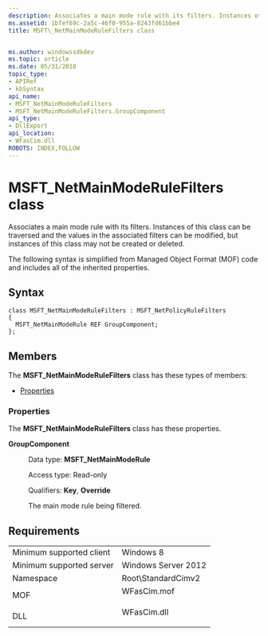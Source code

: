 ```yaml
---
description: Associates a main mode rule with its filters. Instances of this class can be traversed and the values in the associated filters can be modified, but instances of this class may not be created or deleted.
ms.assetid: 1bfef69c-2a5c-46f0-955a-8243fd61bbe4
title: MSFT\_NetMainModeRuleFilters class


ms.author: windowssdkdev
ms.topic: article
ms.date: 05/31/2018
topic_type: 
- APIRef
- kbSyntax
api_name: 
- MSFT_NetMainModeRuleFilters
- MSFT_NetMainModeRuleFilters.GroupComponent
api_type: 
- DllExport
api_location: 
- WFasCim.dll
ROBOTS: INDEX,FOLLOW
---
```


# MSFT\_NetMainModeRuleFilters class

Associates a main mode rule with its filters. Instances of this class can be traversed and the values in the associated filters can be modified, but instances of this class may not be created or deleted.

The following syntax is simplified from Managed Object Format (MOF) code and includes all of the inherited properties.

## Syntax

``` syntax
class MSFT_NetMainModeRuleFilters : MSFT_NetPolicyRuleFilters
{
  MSFT_NetMainModeRule REF GroupComponent;
};
```

## Members

The **MSFT\_NetMainModeRuleFilters** class has these types of members:

-   [Properties](#properties)

### Properties

The **MSFT\_NetMainModeRuleFilters** class has these properties.

<dl> <dt>

**GroupComponent**
</dt> <dd> <dl> <dt>

Data type: **MSFT\_NetMainModeRule**
</dt> <dt>

Access type: Read-only
</dt> <dt>

Qualifiers: **Key**, **Override**
</dt> </dl>

The main mode rule being filtered.

</dd> </dl>

## Requirements



|                                     |                                                                                        |
|-------------------------------------|----------------------------------------------------------------------------------------|
| Minimum supported client<br/> | Windows 8<br/>                                                                   |
| Minimum supported server<br/> | Windows Server 2012<br/>                                                         |
| Namespace<br/>                | Root\\StandardCimv2<br/>                                                         |
| MOF<br/>                      | <dl> <dt>WFasCim.mof</dt> </dl> |
| DLL<br/>                      | <dl> <dt>WFasCim.dll</dt> </dl> |



 

 




